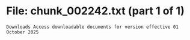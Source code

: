 ﻿# File: chunk_002242.txt (part 1 of 1)
```
Downloads Access downloadable documents for version effective 01 October 2025
```

